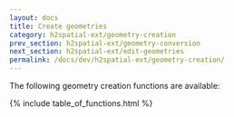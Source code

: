 ```yaml
---
layout: docs
title: Create geometries
category: h2spatial-ext/geometry-creation
prev_section: h2spatial-ext/geometry-conversion
next_section: h2spatial-ext/edit-geometries
permalink: /docs/dev/h2spatial-ext/geometry-creation/
---
```


The following geometry creation functions are available:

{% include table_of_functions.html %}
